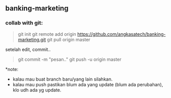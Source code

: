 ## banking-marketing

### collab with git:
> git init
> git remote add origin https://github.com/angkasatech/banking-marketing.git
> git pull origin master

setelah edit, commit..
> git commit -m "pesan.."
> git push -u origin master 

*note: 
- kalau mau buat branch baru/yang lain silahkan.
- kalau mau push pastikan blum ada yang update (blum ada perubahan), klo udh ada yg update.
